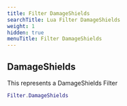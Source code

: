 ```yaml
---
title: Filter DamageShields
searchTitle: Lua Filter DamageShields
weight: 1
hidden: true
menuTitle: Filter DamageShields
---
```

## DamageShields

This represents a DamageShields Filter
```lua
Filter.DamageShields
```